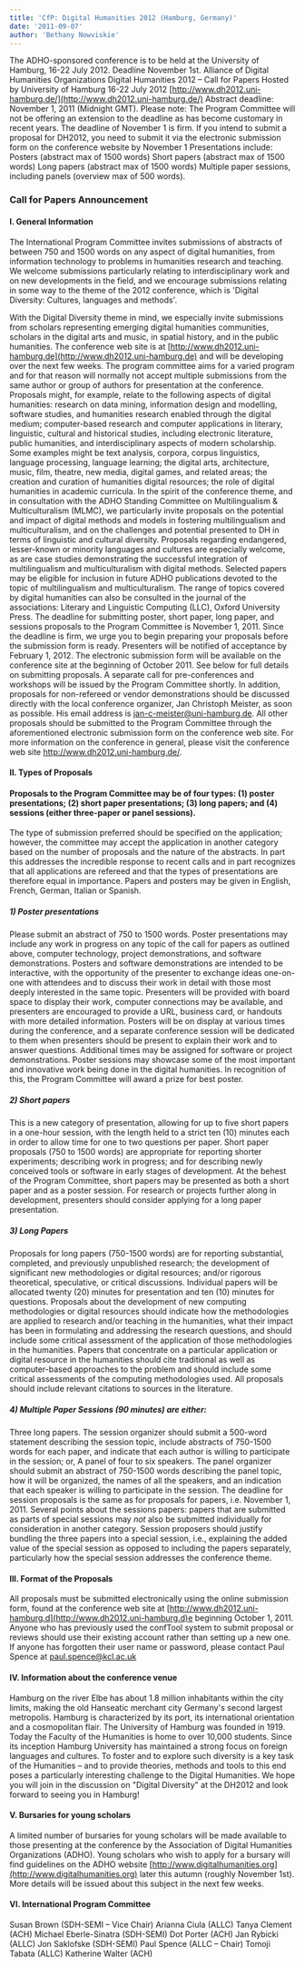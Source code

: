 ```yaml
---
title: 'CfP: Digital Humanities 2012 (Hamburg, Germany)'
date: '2011-09-07'
author: 'Bethany Nowviskie'
---
```

The ADHO-sponsored conference is to be held at the University of Hamburg, 16-22 July 2012. Deadline November 1st. Alliance of Digital Humanities Organizations Digital Humanities 2012 – Call for Papers Hosted by University of Hamburg 16-22 July 2012 [http://www.dh2012.uni-hamburg.de/](http://www.dh2012.uni-hamburg.de/) Abstract deadline: November 1, 2011 (Midnight GMT). Please note: The Program Committee will not be offering an extension to the deadline as has become customary in recent years. The deadline of November 1 is firm. If you intend to submit a proposal for DH2012, you need to submit it via the electronic submission form on the conference website by November 1 Presentations include: Posters (abstract max of 1500 words) Short papers (abstract max of 1500 words) Long papers (abstract max of 1500 words) Multiple paper sessions, including panels (overview max of 500 words).
 
### Call for Papers Announcement

#### I. General Information

The International Program Committee invites submissions of abstracts of between 750 and 1500 words on any aspect of digital humanities, from information technology to problems in humanities research and teaching. We welcome submissions particularly relating to interdisciplinary work and on new developments in the field, and we encourage submissions relating in some way to the theme of the 2012 conference, which is 'Digital Diversity: Cultures, languages and methods'.

With the Digital Diversity theme in mind, we especially invite submissions from scholars representing emerging digital humanities communities, scholars in the digital arts and music, in spatial history, and in the public humanities. The conference web site is at [http://www.dh2012.uni-hamburg.de](http://www.dh2012.uni-hamburg.de) and will be developing over the next few weeks. The program committee aims for a varied program and for that reason will normally not accept multiple submissions from the same author or group of authors for presentation at the conference.  Proposals might, for example, relate to the following aspects of digital humanities:  research on data mining, information design and modelling, software studies, and humanities research enabled through the digital medium;  computer-based research and computer applications in literary, linguistic, cultural and historical studies, including electronic literature, public humanities, and interdisciplinary aspects of modern scholarship. Some examples might be text analysis, corpora, corpus linguistics, language processing, language learning;  the digital arts, architecture, music, film, theatre, new media, digital games, and related areas;  the creation and curation of humanities digital resources;  the role of digital humanities in academic curricula.  In the spirit of the conference theme, and in consultation with the ADHO Standing Committee on Multilingualism &amp; Multiculturalism (MLMC), we particularly invite proposals on the potential and impact of digital methods and models in fostering multilingualism and multiculturalism, and on the challenges and potential presented to DH in terms of linguistic and cultural diversity. Proposals regarding endangered, lesser-known or minority languages and cultures are especially welcome, as are case studies demonstrating the successful integration of multilingualism and multiculturalism with digital methods. Selected papers may be eligible for inclusion in future ADHO publications devoted to the topic of multilingualism and multiculturalism.  The range of topics covered by digital humanities can also be consulted in the journal of the associations: Literary and Linguistic Computing (LLC), Oxford University Press.  The deadline for submitting poster, short paper, long paper, and sessions proposals to the Program Committee is November 1, 2011. Since the deadline is firm, we urge you to begin preparing your proposals before the submission form is ready. Presenters will be notified of acceptance by February 1, 2012. The electronic submission form will be available on the conference site at the beginning of October 2011. See below for full details on submitting proposals.  A separate call for pre-conferences and workshops will be issued by the Program Committee shortly. In addition, proposals for non-refereed or vendor demonstrations should be discussed directly with the local conference organizer, Jan Christoph Meister, as soon as possible. His email address is [jan-c-meister@uni-hamburg.de](mailto:jan-c-meister@uni-hamburg.de). All other proposals should be submitted to the Program Committee through the aforementioned electronic submission form on the conference web site.  For more information on the conference in general, please visit the conference web site http://www.dh2012.uni-hamburg.de/.
 
#### II. Types of Proposals

#### Proposals to the Program Committee may be of four types: (1) poster presentations; (2) short paper presentations; (3) long papers; and (4) sessions (either three-paper or panel sessions).

The type of submission preferred should be specified on the application; however, the committee may accept the application in another category based on the number of proposals and the nature of the abstracts. In part this addresses the incredible response to recent calls and in part recognizes that all applications are refereed and that the types of presentations are therefore equal in importance.  Papers and posters may be given in English, French, German, Italian or Spanish.

##### 1) Poster presentations

Please submit an abstract of 750 to 1500 words. Poster presentations may include any work in progress on any topic of the call for papers as outlined above, computer technology, project demonstrations, and software demonstrations. Posters and software demonstrations are intended to be interactive, with the opportunity of the presenter to exchange ideas one-on-one with attendees and to discuss their work in detail with those most deeply interested in the same topic. Presenters will be provided with board space to display their work, computer connections may be available, and presenters are encouraged to provide a URL, business card, or handouts with more detailed information. Posters will be on display at various times during the conference, and a separate conference session will be dedicated to them when presenters should be present to explain their work and to answer questions. Additional times may be assigned for software or project demonstrations. Poster sessions may showcase some of the most important and innovative work being done in the digital humanities. In recognition of this, the Program Committee will award a prize for best poster.

##### 2) Short papers

This is a new category of presentation, allowing for up to five short papers in a one-hour session, with the length held to a strict ten (10) minutes each in order to allow time for one to two questions per paper.  Short paper proposals (750 to 1500 words) are appropriate for reporting shorter experiments; describing work in progress; and for describing newly conceived tools or software in early stages of development. At the behest of the Program Committee, short papers may be presented as both a short paper and as a poster session. For research or projects further along in development, presenters should consider applying for a long paper presentation.

##### 3) Long Papers

Proposals for long papers (750-1500 words) are for reporting substantial, completed, and previously unpublished research; the development of significant new methodologies or digital resources; and/or rigorous theoretical, speculative, or critical discussions. Individual papers will be allocated twenty (20) minutes for presentation and ten (10) minutes for questions.  Proposals about the development of new computing methodologies or digital resources should indicate how the methodologies are applied to research and/or teaching in the humanities, what their impact has been in formulating and addressing the research questions, and should include some critical assessment of the application of those methodologies in the humanities. Papers that concentrate on a particular application or digital resource in the humanities should cite traditional as well as computer-based approaches to the problem and should include some critical assessments of the computing methodologies used. All proposals should include relevant citations to sources in the literature.

##### 4) Multiple Paper Sessions (90 minutes) are either:

Three long papers. The session organizer should submit a 500-word statement describing the session topic, include abstracts of 750-1500 words for each paper, and indicate that each author is willing to participate in the session;  or,  A panel of four to six speakers. The panel organizer should submit an abstract of 750-1500 words describing the panel topic, how it will be organized, the names of all the speakers, and an indication that each speaker is willing to participate in the session.  The deadline for session proposals is the same as for proposals for papers, i.e. November 1, 2011.  Several points about the sessions papers: papers that are submitted as parts of special sessions may *not* also be submitted individually for consideration in another category. Session proposers should justify bundling the three papers into a special session, i.e., explaining the added value of the special session as opposed to including the papers separately, particularly how the special session addresses the conference theme.

#### III. Format of the Proposals

All proposals must be submitted electronically using the online submission form, found at the conference web site at [http://www.dh2012.uni-hamburg.d](http://www.dh2012.uni-hamburg.d)e beginning October 1, 2011. Anyone who has previously used the confTool system to submit proposal or reviews should use their existing account rather than setting up a new one. If anyone has forgotten their user name or password, please contact Paul Spence at paul.spence@kcl.ac.uk

#### IV. Information about the conference venue

Hamburg on the river Elbe has about 1.8 million inhabitants within the city limits, making the old Hanseatic merchant city Germany's second largest metropolis. Hamburg is characterized by its port, its international orientation and a cosmopolitan flair.  The University of Hamburg was founded in 1919. Today the Faculty of the Humanities is home to over 10,000 students. Since its inception Hamburg University has maintained a strong focus on foreign languages and cultures. To foster and to explore such diversity is a key task of the Humanities – and to provide theories, methods and tools to this end poses a particularly interesting challenge to the Digital Humanities. We hope you will join in the discussion on "Digital Diversity" at the DH2012 and look forward to seeing you in Hamburg!

#### V. Bursaries for young scholars

A limited number of bursaries for young scholars will be made available to those presenting at the conference by the Association of Digital Humanities Organizations (ADHO). Young scholars who wish to apply for a bursary will find guidelines on the ADHO website [http://www.digitalhumanities.org](http://www.digitalhumanities.org) later this autumn (roughly November 1st).  More details will be issued about this subject in the next few weeks.

#### VI. International Program Committee

Susan Brown (SDH-SEMI – Vice Chair) Arianna Ciula (ALLC) Tanya Clement (ACH) Michael Eberle-Sinatra (SDH-SEMI) Dot Porter (ACH) Jan Rybicki (ALLC) Jon Saklofske (SDH-SEMI) Paul Spence (ALLC – Chair) Tomoji Tabata (ALLC) Katherine Walter (ACH)